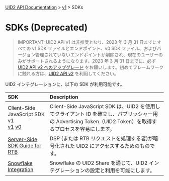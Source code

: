 [UID2 API Documentation](../../README.md) > [v1](../README.md) > SDKs

# SDKs (Deprecated)

> IMPORTANT: UID2 API v1 は非推奨となり、2023 年 3 月 31 日までにすべての v1 SDK ファイルとエンドポイント、v0 SDK ファイル、およびバージョン管理されていないエンドポイントが削除され、現在のユーザーのみがサポートされるようになります。2023 年 3 月 31 日までに、必ず [UID2 API v2 へのアップグレード](../../v2/upgrades/upgrade-guide.md) をお願いします。初めてフレームワークに触れる方は、[UID2 API v2](../../v2/summary-doc-v2.md) を利用してください。

UID2 インテグレーションに、以下の SDK が利用可能です。

| SDK                                                                                                     | Description                                                                                                                                                  |
| :------------------------------------------------------------------------------------------------------ | :----------------------------------------------------------------------------------------------------------------------------------------------------------- |
| Client-Side JavaScript SDK v1<br/>[v1](./client-side-identity-v1.md) [v0](./client-side-identity-v0.md) | Client-Side JavaScript SDK は、UID2 を使用してクライアント ID を確立し、パブリッシャー用の Advertising Token（UID2 Token）を取得するプロセスを容易にします。 |
| [Server-Side SDK Guide for RTB](./dsp-client-v1-overview.md)                                            | DSP (または RTB リクエストを処理する者)が暗号化された UID2 にアクセスするためのものです。                                                                    |
| [Snowflake Integration](./snowflake_integration.md)                                                     | Snowflake の UID2 Share を通じて、UID2 インテグレーションの設定と利用を可能にします。                                                                        |
